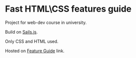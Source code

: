 # Fast HTML\CSS features guide
Project for web-dev course in university.


Build on [Sails.js](https://sailsjs.com/).

Only CSS and HTML used.

Hosted on [Feature Guide](https://feature-guide.herokuapp.com/) link.
